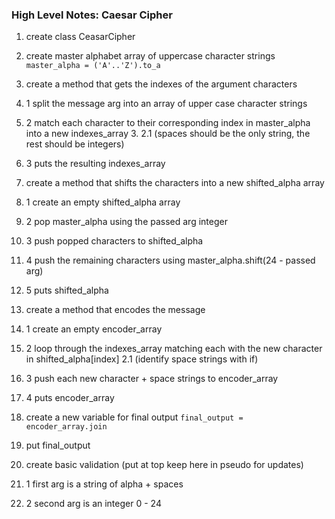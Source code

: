 ### High Level Notes: Caesar Cipher

1. create class CeasarCipher
2. create master alphabet array of uppercase character strings ```master_alpha = ('A'..'Z').to_a```
3. create a method that gets the indexes of the argument characters
  3. 1 split the message arg into an array of upper case character strings
  3. 2 match each character to their corresponding index in master_alpha into a new indexes_array
    3. 2.1 (spaces should be the only string, the rest should be integers)
  3. 3 puts the resulting indexes_array
4. create a method that shifts the characters into a new shifted_alpha array
  4. 1 create an empty shifted_alpha array
  4. 2 pop master_alpha using the passed arg integer
  4. 3 push popped characters to shifted_alpha
  4. 4 push the remaining characters using master_alpha.shift(24 - passed arg)
  4. 5 puts shifted_alpha
5. create a method that encodes the message
  5. 1 create an empty encoder_array
  5. 2 loop through the indexes_array matching each with the new character in shifted_alpha[index]
    2.1 (identify space strings with if)
  5. 3 push each new character + space strings to encoder_array
  5. 4 puts encoder_array
6. create a new variable for final output ```final_output = encoder_array.join```
7. put final_output

0. create basic validation (put at top keep here in pseudo for updates)
  0. 1 first arg is a string of alpha + spaces
  0. 2 second arg is an integer 0 - 24

